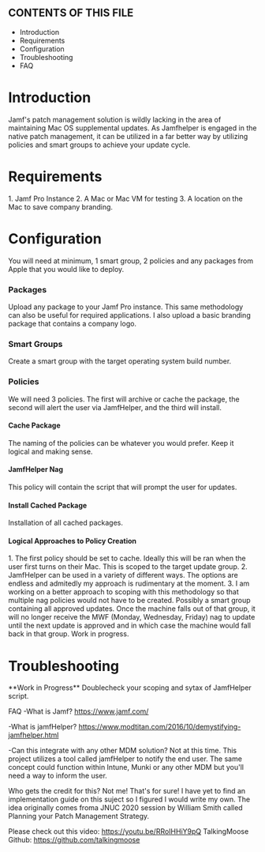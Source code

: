 CONTENTS OF THIS FILE
---------------------

 * Introduction
 * Requirements
 * Configuration
 * Troubleshooting
 * FAQ
 
 <H1>Introduction</H1>
 Jamf's patch management solution is wildly lacking in the area of maintaining Mac OS supplemental updates. As Jamfhelper is engaged in the native patch management, it can be utilized in a far better way by utilizing policies and smart groups to achieve your update cycle. 
 
<H1>Requirements</h1>
1. Jamf Pro Instance
2. A Mac or Mac VM for testing
3. A location on the Mac to save company branding.

<H1>Configuration</H1>
You will need at minimum, 1 smart group, 2 policies and any packages from Apple that you would like to deploy.

<h3>Packages</h3>
Upload any package to your Jamf Pro instance. This same methodology can also be useful for required applications. I also upload a basic branding package that contains a company logo.

<H3>Smart Groups</H3>
Create a smart group with the target operating system build number. 

<H3>Policies</H3>
We will need 3 policies. The first will archive or cache the package, the second will alert the user via JamfHelper, and the third will install.

<h4>Cache Package</h4>
The naming of the policies can be whatever you would prefer. Keep it logical and making sense.

<h4>JamfHelper Nag</h4>
This policy will contain the script that will prompt the user for updates.

<h4>Install Cached Package</h4>
Installation of all cached packages.

<h4>Logical Approaches to Policy Creation</h4>
  1. The first policy should be set to cache. Ideally this will be ran when the user first turns on their Mac. This is scoped to the target update group.
  2. JamfHelper can be used in a variety of different ways. The options are endless and admitedly my approach is rudimentary at the moment. 
  3. I am working on a better approach to scoping with this methodology so that multiple nag policies would not have to be created. Possibly a smart group containing all approved updates. Once the machine falls out of that group, it will no longer receive the MWF (Monday, Wednesday, Friday) nag to update until the next update is approved and in which case the machine would fall back in that group. Work in progress. 
  
<h1>Troubleshooting</H1>
**Work in Progress**
Doublecheck your scoping and sytax of JamfHelper script.

FAQ
-What is Jamf?
https://www.jamf.com/

-What is jamfHelper?
https://www.modtitan.com/2016/10/demystifying-jamfhelper.html

-Can this integrate with any other MDM solution?
Not at this time. This project utilizes a tool called jamfHelper to notify the end user. The same concept could function within Intune, Munki or any other MDM but you'll need a way to inform the user.

Who gets the credit for this?
Not me! That's for sure! I have yet to find an implementation guide on this suject so I figured I would write my own. The idea originally comes froma JNUC 2020 session by William Smith called Planning your Patch Management Strategy.

Please check out this video: https://youtu.be/RRoIHHiY9pQ
TalkingMoose Github: https://github.com/talkingmoose
